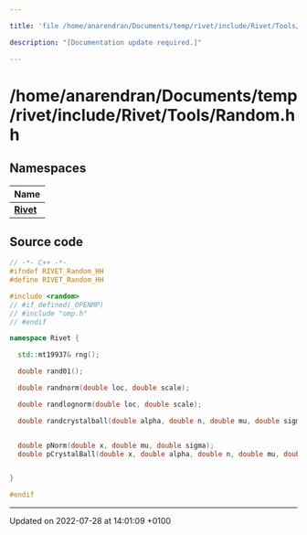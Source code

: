 ```yaml
---

title: 'file /home/anarendran/Documents/temp/rivet/include/Rivet/Tools/Random.hh'

description: "[Documentation update required.]"

---
```


# /home/anarendran/Documents/temp/rivet/include/Rivet/Tools/Random.hh



## Namespaces

| Name           |
| -------------- |
| **[Rivet](http://example.org/namespaces/namespacerivet/)**  |




## Source code

```cpp
// -*- C++ -*-
#ifndef RIVET_Random_HH
#define RIVET_Random_HH

#include <random>
// #if defined(_OPENMP)
// #include "omp.h"
// #endif

namespace Rivet {

  std::mt19937& rng();

  double rand01();

  double randnorm(double loc, double scale);

  double randlognorm(double loc, double scale);

  double randcrystalball(double alpha, double n, double mu, double sigma);


  double pNorm(double x, double mu, double sigma);
  double pCrystalBall(double x, double alpha, double n, double mu, double sigma);


}

#endif
```


-------------------------------

Updated on 2022-07-28 at 14:01:09 +0100
